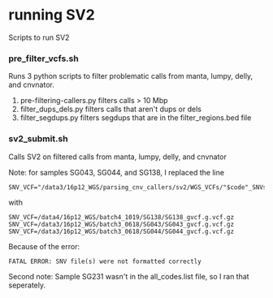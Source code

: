 # running SV2

Scripts to run SV2

### pre_filter_vcfs.sh

Runs 3 python scripts to filter problematic calls from manta, lumpy, delly, and cnvnator.

1. pre-filtering-callers.py filters calls > 10 Mbp
2. filter_dups_dels.py filters calls that aren't dups or dels
3. filter_segdups.py filters segdups that are in the filter_regions.bed file

### sv2_submit.sh

Calls SV2 on filtered calls from manta, lumpy, delly, and cnvnator

Note: for samples SG043, SG044, and SG138, I replaced the line 

    SNV_VCF="/data3/16p12_WGS/parsing_cnv_callers/sv2/WGS_VCFs/"$code"_SNVs.vcf.gz"

with 

    SNV_VCF=/data4/16p12_WGS/batch4_1019/SG138/SG138_gvcf.g.vcf.gz
    SNV_VCF=/data3/16p12_WGS/batch3_0618/SG043/SG043_gvcf.g.vcf.gz
    SNV_VCF=/data3/16p12_WGS/batch3_0618/SG044/SG044_gvcf.g.vcf.gz

Because of the error:

    FATAL ERROR: SNV file(s) were not formatted correctly

Second note: Sample SG231 wasn't in the all_codes.list file, so I ran that seperately.

